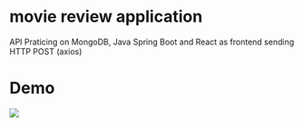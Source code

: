 # movie review application
API Praticing on MongoDB, Java Spring Boot and React as frontend sending HTTP POST (axios)

# Demo
![](https://github.com/PeterLee2314/movie-review-application/blob/master/demo.gif)